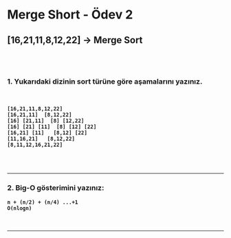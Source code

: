 # <strong> Merge Short - Ödev 2
## <strong> [16,21,11,8,12,22] -> Merge Sort

<br>
<br>

### 1. Yukarıdaki dizinin sort türüne göre aşamalarını yazınız.
<br>

```
[16,21,11,8,12,22]
[16,21,11]  [8,12,22]
[16] [21,11]  [8] [12,22]
[16] [21] [11]  [8] [12] [22]
[16,21] [11]   [8,12] [22]
[11,16,21]   [8,12,22]
[8,11,12,16,21,22]


```
<br>
<hr>

### 2. Big-O gösterimini yazınız:

```
n + (n/2) + (n/4) ...+1  
O(nlogn)
```
<br>
<hr>